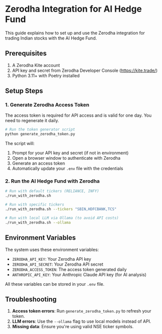 # Zerodha Integration for AI Hedge Fund

This guide explains how to set up and use the Zerodha integration for trading Indian stocks with the AI Hedge Fund.

## Prerequisites

1. A Zerodha Kite account
2. API key and secret from Zerodha Developer Console (https://kite.trade/)
3. Python 3.11+ with Poetry installed

## Setup Steps

### 1. Generate Zerodha Access Token

The access token is required for API access and is valid for one day. You need to regenerate it daily.

```bash
# Run the token generator script
python generate_zerodha_token.py
```

The script will:
1. Prompt for your API key and secret (if not in environment)
2. Open a browser window to authenticate with Zerodha
3. Generate an access token
4. Automatically update your `.env` file with the credentials

### 2. Run the AI Hedge Fund with Zerodha

```bash
# Run with default tickers (RELIANCE, INFY)
./run_with_zerodha.sh

# Run with specific tickers
./run_with_zerodha.sh --tickers "SBIN,HDFCBANK,TCS"

# Run with local LLM via Ollama (to avoid API costs)
./run_with_zerodha.sh --ollama
```

## Environment Variables

The system uses these environment variables:

- `ZERODHA_API_KEY`: Your Zerodha API key
- `ZERODHA_API_SECRET`: Your Zerodha API secret
- `ZERODHA_ACCESS_TOKEN`: The access token generated daily
- `ANTHROPIC_API_KEY`: Your Anthropic Claude API key (for AI analysis)

All these variables can be stored in your `.env` file.

## Troubleshooting

1. **Access token errors**: Run `generate_zerodha_token.py` to refresh your token.
2. **LLM errors**: Use the `--ollama` flag to use local models instead of API.
3. **Missing data**: Ensure you're using valid NSE ticker symbols. 